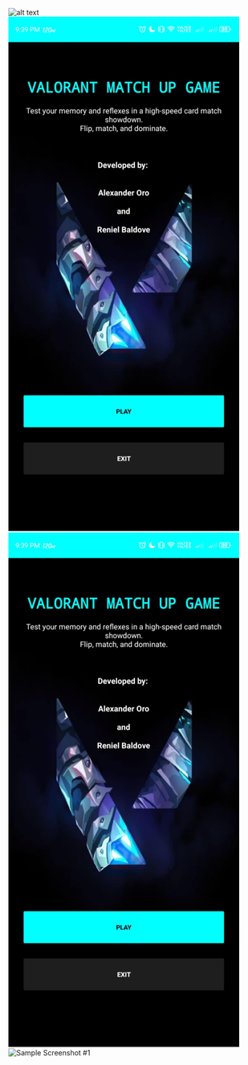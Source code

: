 ![alt text](https://github.com/bhimlex13/Match-Up-Game-Valorant-Theme/blob/master/main/app/src/main/res/drawable/ss1.jpeg?raw=true)
![Game Screenshot](https://raw.githubusercontent.com/bhimlex13/Match-Up-Game-Valorant-Theme/main/app/src/main/res/drawable/ss1.jpeg)
![Game Screenshot](https://raw.githubusercontent.com/bhimlex13/Match-Up-Game-Valorant-Theme/main/app/src/main/res/drawable/ss1.jpeg)
![Sample Screenshot #1](https://github.com/bhimlex13/Match-Up-Game-Valorant-Theme/tree/master/app/src/main/res/drawable/ss1.jpg?raw=true)
